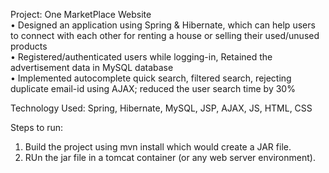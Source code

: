 Project: One MarketPlace Website					   	             
•	Designed an application using Spring & Hibernate, which can help users to connect with each other for renting a house or selling their used/unused products <br />
•	Registered/authenticated users while logging-in, Retained the advertisement data in MySQL database <br />
•	Implemented autocomplete quick search, filtered search, rejecting duplicate email-id using AJAX; reduced the user search time by 30% <br />

Technology Used: Spring, Hibernate, MySQL, JSP, AJAX, JS, HTML, CSS

Steps to run:
1. Build the project using mvn install which would create a JAR file.
2. RUn the jar file in a tomcat container (or any web server environment).
